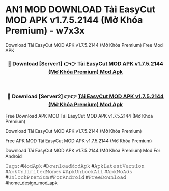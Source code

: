 # AN1 MOD DOWNLOAD Tải EasyCut MOD APK v1.7.5.2144 (Mở Khóa Premium) - w7x3x
Download Tải EasyCut MOD APK v1.7.5.2144 (Mở Khóa Premium) Free Mod APK

<div align="center">
<h3>🔴 Download [Server1] 👉👉 <a href="https://apk-comot.site?title=Tải_EasyCut_MOD_APK_v1.7.5.2144_(Mở_Khóa_Premium)">Tải EasyCut MOD APK v1.7.5.2144 (Mở Khóa Premium) Mod Apk</a></h3><br>

<h3>🔴 Download [Server2] 👉👉 <a href="https://apk-comot.site?title=Tải_EasyCut_MOD_APK_v1.7.5.2144_(Mở_Khóa_Premium)">Tải EasyCut MOD APK v1.7.5.2144 (Mở Khóa Premium) Mod Apk</a></h3>
</div>


Free Download APK MOD Tải EasyCut MOD APK v1.7.5.2144 (Mở Khóa Premium)

Download Tải EasyCut MOD APK v1.7.5.2144 (Mở Khóa Premium) 

Free APK MOD Tải EasyCut MOD APK v1.7.5.2144 (Mở Khóa Premium) 

Download Tải EasyCut MOD APK v1.7.5.2144 (Mở Khóa Premium) Mod For Android

𝚃𝚊𝚐𝚜: #𝙼𝚘𝚍𝙰𝚙𝚔 #𝙳𝚘𝚠𝚗𝚕𝚘𝚊𝚍𝙼𝚘𝚍𝙰𝚙𝚔 #𝙰𝚙𝚔𝙻𝚊𝚝𝚎𝚜𝚝𝚅𝚎𝚛𝚜𝚒𝚘𝚗 #𝙰𝚙𝚔𝚄𝚗𝚕𝚒𝚖𝚒𝚝𝚎𝚍𝙼𝚘𝚗𝚎𝚢 #𝙰𝚙𝚔𝚄𝚗𝚕𝚘𝚌𝚔𝙰𝚕𝚕 #𝙰𝚙𝚔𝙽𝚘𝙰𝚍𝚜 #𝚄𝚗𝚕𝚘𝚌𝚔𝙿𝚛𝚎𝚖𝚒𝚞𝚖 #𝙵𝚘𝚛𝙰𝚗𝚍𝚛𝚘𝚒𝚍 #𝙵𝚛𝚎𝚎𝙳𝚘𝚠𝚗𝚕𝚘𝚊𝚍 #home_design_mod_apk